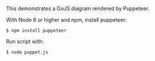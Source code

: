 This demonstrates a GoJS diagram rendered by Puppeteer.

With Node 8 or higher and npm, install puppeteer:
```
$ npm install puppeteer
```

Run script with:
```
$ node puppet.js
```
